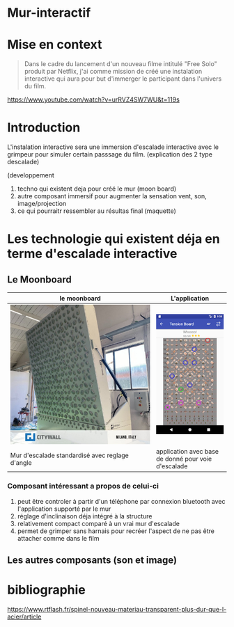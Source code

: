 # Mur-interactif

# Mise en context
> Dans le cadre du lancement d'un  nouveau filme intitulé "Free Solo" produit par Netflix, j'ai comme mission de créé une instalation interactive qui aura pour but d'immerger
> le participant dans l'univers du film.

https://www.youtube.com/watch?v=urRVZ4SW7WU&t=119s

# Introduction
L'instalation interactive sera une immersion d'escalade interactive avec le grimpeur pour simuler certain passsage du film.
(explication des 2 type descalade)

(developpement

1. techno qui existent deja pour créé le mur (moon board) 
2. autre composant immersif pour augmenter la sensation vent, son, image/projection
3. ce qui pourraitr ressembler au résultas final (maquette)

# Les technologie qui existent déja en terme d'escalade interactive
  
  ## Le Moonboard

| le moonboard |  L'application |
| ----------- | ----------- |
| ![le moonboard](media/tension-board.jpg) |![le moonboard](media/tension-boardapp.png) |
| Mur d'escalade standardisé avec reglage d'angle  | application avec base de donné pour voie d'escalade  |

### Composant intéressant a propos de celui-ci
1. peut être controler à partir d'un téléphone par connexion bluetooth avec l'application supporté par le mur
2. réglage d'inclinaison déja intégré à la structure
3. relativement compact comparé à un vrai mur d'escalade
4. permet de grimper sans harnais pour recréer l'aspect de ne pas être attacher comme dans le film

## Les autres composants (son et image)



# bibliographie
https://www.rtflash.fr/spinel-nouveau-materiau-transparent-plus-dur-que-l-acier/article


